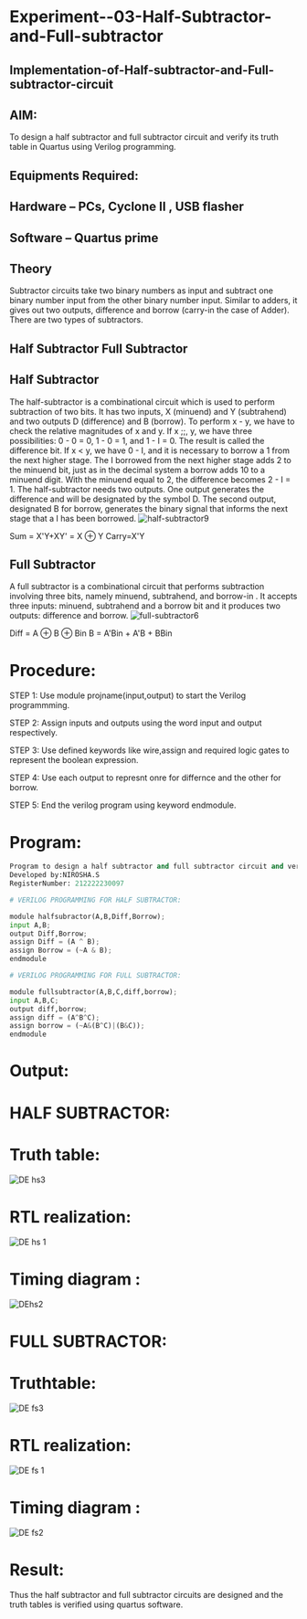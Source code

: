 # Experiment--03-Half-Subtractor-and-Full-subtractor
## Implementation-of-Half-subtractor-and-Full-subtractor-circuit
## AIM:
To design a half subtractor and full subtractor circuit and verify its truth table in Quartus using Verilog programming.

## Equipments Required:
## Hardware – PCs, Cyclone II , USB flasher
## Software – Quartus prime
## Theory
Subtractor circuits take two binary numbers as input and subtract one binary number input from the other binary number input. Similar to adders, it gives out two outputs, difference and borrow (carry-in the case of Adder). There are two types of subtractors.

## Half Subtractor Full Subtractor
## Half Subtractor
The half-subtractor is a combinational circuit which is used to perform subtraction of two bits. It has two inputs, X (minuend) and Y (subtrahend) and two outputs D (difference) and B (borrow). To perform x - y, we have to check the relative magnitudes of x and y. If x ;;, y, we have three possibilities: 0 - 0 = 0, 1 - 0 = 1, and 1 - I = 0. The result is called the difference bit. If x < y, we have 0 - I, and it is necessary to borrow a 1 from the next higher stage. The I borrowed from the next higher stage adds 2 to the minuend bit, just as in the decimal system a borrow adds 10 to a minuend digit. With the minuend equal to 2, the difference becomes 2 - I = 1. The half-subtractor needs two outputs. One output generates the difference and will be designated by the symbol D. The second output, designated B for borrow, generates the binary signal that informs the next stage that a I has been borrowed.
![half-subtractor9](https://user-images.githubusercontent.com/36288975/166112538-58c3bc7c-ee5d-4e6a-ac8d-8e8328efe27a.png)


Sum = X'Y+XY' = X ⊕ Y
Carry=X'Y

## Full Subtractor
A full subtractor is a combinational circuit that performs subtraction involving three bits, namely minuend, subtrahend, and borrow-in . It accepts three inputs: minuend, subtrahend and a borrow bit and it produces two outputs: difference and borrow. 
![full-subtractor6](https://user-images.githubusercontent.com/36288975/166112541-24c68359-3de8-4674-ae22-8272ffc385ed.png)


Diff = A ⊕ B ⊕ Bin B = A'Bin + A'B + BBin

# Procedure:
STEP 1:
Use module projname(input,output) to start the Verilog programmming.

STEP 2: 
Assign inputs and outputs using the word input and output respectively.

STEP 3: 
Use defined keywords like wire,assign and required logic gates to represent the boolean expression.

STEP 4: 
Use each output to represnt onre for differnce and the other for borrow.

STEP 5: 
End the verilog program using keyword endmodule.

# Program:
~~~py
Program to design a half subtractor and full subtractor circuit and verify its truth table in quartus using Verilog programming.
Developed by:NIROSHA.S 
RegisterNumber: 212222230097

# VERILOG PROGRAMMING FOR HALF SUBTRACTOR:

module halfsubractor(A,B,Diff,Borrow);
input A,B;
output Diff,Borrow;
assign Diff = (A ^ B);
assign Borrow = (~A & B);
endmodule

# VERILOG PROGRAMMING FOR FULL SUBTRACTOR:

module fullsubtractor(A,B,C,diff,borrow);
input A,B,C;
output diff,borrow;
assign diff = (A^B^C);
assign borrow = (~A&(B^C)|(B&C));
endmodule 
~~~
# Output:
# HALF SUBTRACTOR:
# Truth table:

![DE hs3](https://user-images.githubusercontent.com/121418437/231669026-efe6a49a-9ce9-4c95-8c2a-107a05b30053.png)

# RTL realization:

![DE hs 1](https://user-images.githubusercontent.com/121418437/231669129-bfd0fb2e-f452-4d16-b890-d89ed3efb7fd.PNG)

# Timing diagram :

![DEhs2](https://user-images.githubusercontent.com/121418437/231669531-fd5c4fda-67a0-4738-8bbf-a4595b4876c6.PNG)

# FULL SUBTRACTOR:
# Truthtable:

![DE fs3](https://user-images.githubusercontent.com/121418437/231669616-c029ea37-dfbf-440a-9df9-2acc147c395b.png)

# RTL realization:

![DE fs 1](https://user-images.githubusercontent.com/121418437/231669670-ee2d8dae-2ea8-4577-b060-c30b4f04be56.PNG)

# Timing diagram :

![DE fs2](https://user-images.githubusercontent.com/121418437/231669712-ae8ca397-2857-4a80-acb6-9abdc18beb57.PNG)

# Result:
   Thus the half subtractor and full subtractor circuits are designed and the truth tables is verified using quartus software.

